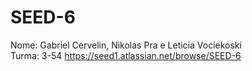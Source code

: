 # SEED-6
Nome: Gabriel Cervelin, Nikolas Pra e Leticia Vociekoski <br>
Turma: 3-54
https://seed1.atlassian.net/browse/SEED-6
